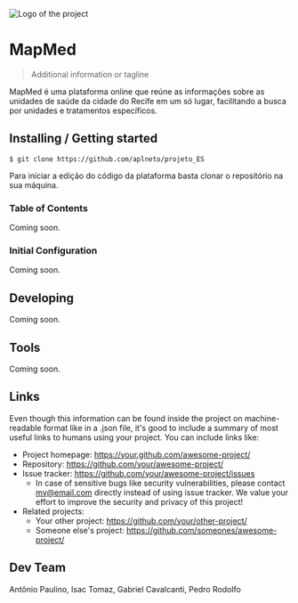 ![Logo of the project](https://raw.githubusercontent.com/jehna/readme-best-practices/master/sample-logo.png "Logo do Projeto")

# MapMed
> Additional information or tagline

MapMed é uma plataforma online que reúne as informações sobre as unidades de
saúde da cidade do Recife em um só lugar, facilitando a busca por unidades e
tratamentos específicos.

## Installing / Getting started

```shell
$ git clone https://github.com/aplneto/projeto_ES
```

Para iniciar a edição do código da plataforma basta clonar o repositório na
sua máquina. 

### Table of Contents

Coming soon.

### Initial Configuration

Coming soon.

## Developing

Coming soon.

## Tools

Coming soon.

## Links

Even though this information can be found inside the project on machine-readable
format like in a .json file, it's good to include a summary of most useful
links to humans using your project. You can include links like:

- Project homepage: https://your.github.com/awesome-project/
- Repository: https://github.com/your/awesome-project/
- Issue tracker: https://github.com/your/awesome-project/issues
  - In case of sensitive bugs like security vulnerabilities, please contact
    my@email.com directly instead of using issue tracker. We value your effort
    to improve the security and privacy of this project!
- Related projects:
  - Your other project: https://github.com/your/other-project/
  - Someone else's project: https://github.com/someones/awesome-project/


## Dev Team

Antônio Paulino, Isac Tomaz, Gabriel Cavalcanti, Pedro Rodolfo
